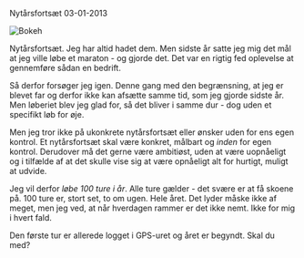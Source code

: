 Nyt&aring;rsforts&aelig;t
03-01-2013

![Bokeh](https://logiskhave.dk/static/20130120_bokeh.jpg)

Nytårsfortsæt. Jeg har altid hadet dem. Men sidste år satte jeg mig det mål at jeg ville løbe et maraton - og gjorde det. Det var en rigtig fed oplevelse at gennemføre sådan en bedrift. 

Så derfor forsøger jeg igen. Denne gang med den begrænsning, at jeg er blevet far og derfor ikke kan afsætte samme tid, som jeg gjorde sidste år. Men løberiet blev jeg glad for, så det bliver i samme dur - dog uden et specifikt løb for øje.

Men jeg tror ikke på ukonkrete nytårsfortsæt eller ønsker uden for ens egen kontrol. Et nytårsfortsæt skal være konkret, målbart og *inden* for egen kontrol. Derudover må det gerne være ambitiøst, uden at være uopnåeligt og i tilfælde af at det skulle vise sig at være opnåeligt alt for hurtigt, muligt at udvide. 

Jeg vil derfor *løbe 100 ture i år*. Alle ture gælder - det svære er at få skoene på. 100 ture er, stort set, to om ugen. Hele året. Det lyder måske ikke af meget, men jeg ved, at når hverdagen rammer er det ikke nemt. Ikke for mig i hvert fald. 

Den første tur er allerede logget i GPS-uret og året er begyndt. Skal du med?
